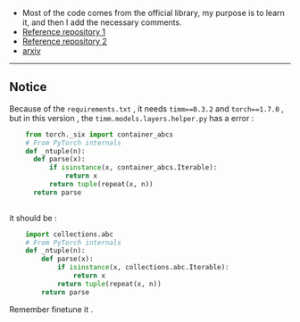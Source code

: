 
- Most of the code comes from the official library, my purpose is to learn it, and then I add the necessary comments.
- [Reference repository 1 ](https://github.com/facebookresearch/deit)
- [Reference repository 2 ](https://github.com/rwightman/pytorch-image-models/tree/master/timm/models)
- [arxiv](https://arxiv.org/abs/2012.12877)
---
## Notice
Because of the `requirements.txt` , it needs `timm==0.3.2` and `torch==1.7.0` , but in this version , the  `timm.models.layers.helper.py` has a error :
```python
    from torch._six import container_abcs
    # From PyTorch internals
    def _ntuple(n):
      def parse(x):
          if isinstance(x, container_abcs.Iterable):
              return x
          return tuple(repeat(x, n))
      return parse
  
```

it should be :

```python 
    import collections.abc
    # From PyTorch internals
    def _ntuple(n):
        def parse(x):
            if isinstance(x, collections.abc.Iterable):
                return x
            return tuple(repeat(x, n))
        return parse

```
Remember finetune it .
